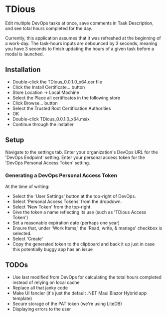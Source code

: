# TDious

Edit multiple DevOps tasks at once, save comments in Task Description, and see total hours completed for the day.

Currently, this application assumes that it was refreshed at the beginning of a work-day.
The task-hours inputs are debounced by 3 seconds, meaning you have 3 seconds to finish updating the hours of a given task before a modal is launched.

## Installation
* Double-click the TDious_0.0.1.0_x64.cer file
* Click the Install Certificate... button
* Store Location -> Local Machine
* Select the Place all certificates in the following store
* Click Browse... button
* Select the Trusted Root Certification Authorities
* OK
* Double-click TDious_0.0.1.0_x64.msix
* Continue through the installer

## Setup

Navigate to the settings tab.
Enter your organization's DevOps URL for the 'DevOps Endpoint' setting.
Enter your personal access token for the 'DevOps Personal Access Token' setting.

### Generating a DevOps Personal Access Token
At the time of writing:
* Select the 'User Settings' button at the top-right of DevOps.
* Select 'Personal Access Tokens' from the dropdown.
* Select 'New Token' from the top-right.
* Give the token a name reflecting its use (such as 'TDious Access Token')
* Set a reasonable expiration date (perhaps one year)
* Ensure that, under 'Work Items,' the 'Read, write, & manage' checkbox is selected.
* Select 'Create'
* Copy the generated token to the clipboard and back it up just in case this potentially buggy app has an issue

## TODOs
* Use last modified from DevOps for calculating the total hours completed instead of relying on local cache
* Replace all that janky code
* Make UI fancier (it's just the default .NET Maui Blazor Hybrid app template)
* Secure storage of the PAT token (we're using LiteDB)
* Displaying errors to the user
